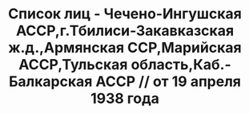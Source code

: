 ---
title: Список лиц - Чечено-Ингушская АССР,г.Тбилиси-Закавказская ж.д.,Армянская ССР,Марийская
  АССР,Тульская область,Каб.-Балкарская АССР // от 19 апреля 1938 года
description: РГАСПИ, ф.17, т.8, оп.171, дело 416, лист 53
images:
- /disk/pictures/v08/17-171-416-053.jpg
- /disk/pictures/v08/17-171-416-054.jpg
- /disk/pictures/v08/17-171-416-055.jpg
- /disk/pictures/v08/17-171-416-056.jpg
- /disk/pictures/v08/17-171-416-057.jpg
- /disk/pictures/v08/17-171-416-058.jpg
---